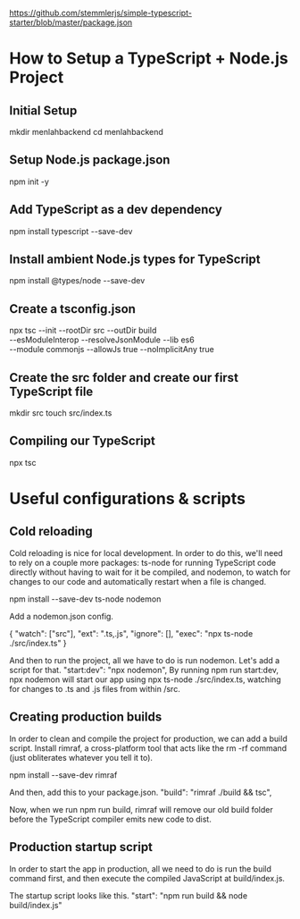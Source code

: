 https://github.com/stemmlerjs/simple-typescript-starter/blob/master/package.json

# How to Setup a TypeScript + Node.js Project

## Initial Setup

mkdir menlahbackend
cd menlahbackend

## Setup Node.js package.json
npm init -y

## Add TypeScript as a dev dependency
npm install typescript --save-dev

## Install ambient Node.js types for TypeScript
npm install @types/node --save-dev

## Create a tsconfig.json

npx tsc --init --rootDir src --outDir build \
--esModuleInterop --resolveJsonModule --lib es6 \
--module commonjs --allowJs true --noImplicitAny true

## Create the src folder and create our first TypeScript file

mkdir src
touch src/index.ts

## Compiling our TypeScript

npx tsc

# Useful configurations & scripts

## Cold reloading

Cold reloading is nice for local development. In order to do this, we'll need to rely on a couple more packages: ts-node for running TypeScript code directly without having to wait for it be compiled, and nodemon, to watch for changes to our code and automatically restart when a file is changed.

npm install --save-dev ts-node nodemon

Add a nodemon.json config.

{
  "watch": ["src"],
  "ext": ".ts,.js",
  "ignore": [],
  "exec": "npx ts-node ./src/index.ts"
}

And then to run the project, all we have to do is run nodemon. Let's add a script for that.
"start:dev": "npx nodemon",
By running npm run start:dev, npx nodemon will start our app using npx ts-node ./src/index.ts, watching for changes to .ts and .js files from within /src.

## Creating production builds

In order to clean and compile the project for production, we can add a build script.
Install rimraf, a cross-platform tool that acts like the rm -rf command (just obliterates whatever you tell it to).

npm install --save-dev rimraf

And then, add this to your package.json.
"build": "rimraf ./build && tsc",

Now, when we run npm run build, rimraf will remove our old build folder before the TypeScript compiler emits new code to dist.

## Production startup script

In order to start the app in production, all we need to do is run the build command first, and then execute the compiled JavaScript at build/index.js.

The startup script looks like this.
"start": "npm run build && node build/index.js"